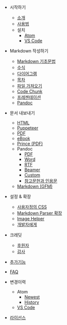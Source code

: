 - 시작하기

    - [소개](/)
    - [사용법](usages.md)
    - 설치
        - [Atom](installation.md)
        - [VS Code](vscode-installation.md)

- Markdown 작성하기

    - [Markdown 기초문법](markdown-basics.md)
    - [수식](math.md)
    - [다이어그램](diagrams.md)
    - [목차](toc.md)
    - [파일 가져오기](file-imports.md)
    - [Code Chunk](code-chunk.md)
    - [프레젠테이션](presentation.md)
    - [Pandoc](pandoc.md)

- 문서 내보내기

    - [HTML](html.md)
    - [Puppeteer](puppeteer.md)
    - [PDF](pdf.md)
    - [eBook](ebook.md)
    - [Prince (PDF)](prince.md)
    - Pandoc
        - [PDF](pandoc-pdf.md)
        - [Word](pandoc-word.md)
        - [RTF](pandoc-rtf.md)
        - [Beamer](pandoc-beamer.md)
        - [Custom](pandoc-custom.md)
        - [참고문헌과 인용문](pandoc-bibliographies-and-citations.md)
    - [Markdown (GFM)](markdown.md)

- 설정 & 확장

    - [사용자정의 CSS](customize-css.md)
    - [Markdown Parser 확장](extend-parser.md)
    - [Image Helper](image-helper.md)
    - [개발자에게](developer.md)

- 크레딧
    - [후원자](backers.md)
    - [감사](thanks.md)
- [추가기능](extra.md)
- [FAQ](faq.md)
- 변경이력
    - Atom
        - [Newest](newest.md)
        - [History](history.md)
    - [VS Code](https://github.com/shd101wyy/vscode-markdown-preview-enhanced/releases)
- [라이선스](LICENSE.md)
